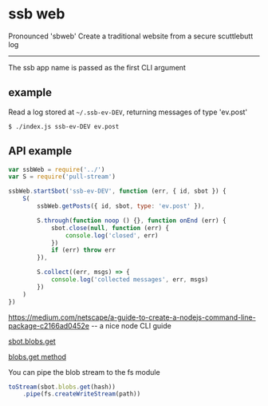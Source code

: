 # ssb web

Pronounced 'sbweb'
Create a traditional website from a secure scuttlebutt log

---------------------------------------

The ssb app name is passed as the first CLI argument

## example
Read a log stored at `~/.ssb-ev-DEV`, returning messages of type 'ev.post'
```
$ ./index.js ssb-ev-DEV ev.post
```

## API example
```js
var ssbWeb = require('../')
var S = require('pull-stream')

ssbWeb.startSbot('ssb-ev-DEV', function (err, { id, sbot }) {
    S(
        ssbWeb.getPosts({ id, sbot, type: 'ev.post' }),

        S.through(function noop () {}, function onEnd (err) {
            sbot.close(null, function (err) {
                console.log('closed', err)
            })
            if (err) throw err
        }),

        S.collect((err, msgs) => {
            console.log('collected messages', err, msgs)
        })
    )
})
```

https://medium.com/netscape/a-guide-to-create-a-nodejs-command-line-package-c2166ad0452e -- a nice node CLI guide

[sbot.blobs.get](https://github.com/ssbc/ssb-serve-blobs/blob/master/index.js#L50)

[blobs.get method](https://github.com/ssbc/multiblob#blobsget-hash--opts--source)


You can pipe the blob stream to the fs module
```js
toStream(sbot.blobs.get(hash))
    .pipe(fs.createWriteStream(path))
```
